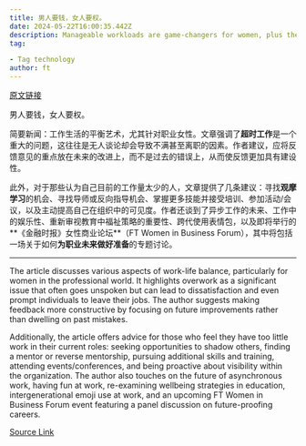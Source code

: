 ```yaml
---
title: 男人要钱，女人要权。
date: 2024-05-22T16:00:35.442Z
description: Manageable workloads are game-changers for women, plus the Office Therapy advice column
tag: 

- Tag technology
author: ft
---
```


[原文链接](https://ft.com/content/b4ae3764-0f83-4aa3-a500-efb0882bf652)

男人要钱，女人要权。

简要新闻：工作生活的平衡艺术，尤其针对职业女性。文章强调了**超时工作**是一个重大的问题，这往往是无人谈论却会导致不满甚至离职的因素。作者建议，应将反馈意见的重点放在未来的改进上，而不是过去的错误上，从而使反馈更加具有建设性。

此外，对于那些认为自己目前的工作量太少的人，文章提供了几条建议：寻找**观摩学习**的机会、寻找导师或反向指导机会、掌握更多技能并接受培训、参加活动/会议，以及主动提高自己在组织中的可见度。作者还谈到了异步工作的未来、工作中的娱乐性、重新审视教育中福祉策略的重要性、跨代使用表情包，以及即将举行的**《金融时报》女性商业论坛**（FT Women in Business Forum），其中将包括一场关于如何**为职业未来做好准备**的专题讨论。

---

The article discusses various aspects of work-life balance, particularly for women in the professional world. It highlights overwork as a significant issue that often goes unspoken but can lead to dissatisfaction and even prompt individuals to leave their jobs. The author suggests making feedback more constructive by focusing on future improvements rather than dwelling on past mistakes.

Additionally, the article offers advice for those who feel they have too little work in their current roles: seeking opportunities to shadow others, finding a mentor or reverse mentorship, pursuing additional skills and training, attending events/conferences, and being proactive about visibility within the organization. The author also touches on the future of asynchronous work, having fun at work, re-examining wellbeing strategies in education, intergenerational emoji use at work, and an upcoming FT Women in Business Forum event featuring a panel discussion on future-proofing careers.

[Source Link](https://ft.com/content/b4ae3764-0f83-4aa3-a500-efb0882bf652)

